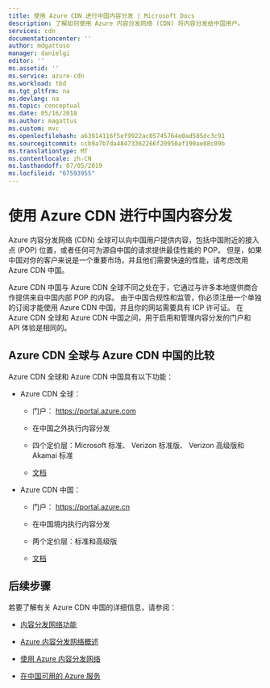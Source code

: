 ```yaml
---
title: 使用 Azure CDN 进行中国内容分发 | Microsoft Docs
description: 了解如何使用 Azure 内容分发网络 (CDN) 将内容分发给中国用户。
services: cdn
documentationcenter: ''
author: mdgattuso
manager: danielgi
editor: ''
ms.assetid: ''
ms.service: azure-cdn
ms.workload: tbd
ms.tgt_pltfrm: na
ms.devlang: na
ms.topic: conceptual
ms.date: 05/16/2018
ms.author: magattus
ms.custom: mvc
ms.openlocfilehash: a63914116f5ef9922ac05745764e0ad505dc3c91
ms.sourcegitcommit: ccb9a7b7da48473362266f20950af190ae88c09b
ms.translationtype: MT
ms.contentlocale: zh-CN
ms.lasthandoff: 07/05/2019
ms.locfileid: "67593955"
---
```

# <a name="china-content-delivery-with-azure-cdn"></a>使用 Azure CDN 进行中国内容分发

Azure 内容分发网络 (CDN) 全球可以向中国用户提供内容，包括中国附近的接入点 (POP) 位置，或者任何可为源自中国的请求提供最佳性能的 POP。 但是，如果中国对你的客户来说是一个重要市场，并且他们需要快速的性能，请考虑改用 Azure CDN 中国。

Azure CDN 中国与 Azure CDN 全球不同之处在于，它通过与许多本地提供商合作提供来自中国内部 POP 的内容。 由于中国合规性和监管，你必须注册一个单独的订阅才能使用 Azure CDN 中国，并且你的网站需要具有 ICP 许可证。 在 Azure CDN 全球和 Azure CDN 中国之间，用于启用和管理内容分发的门户和 API 体验是相同的。

## <a name="comparison-of-azure-cdn-global-and-azure-cdn-china"></a>Azure CDN 全球与 Azure CDN 中国的比较

Azure CDN 全球和 Azure CDN 中国具有以下功能：

- Azure CDN 全球：

     - 门户： https://portal.azure.com  

     - 在中国之外执行内容分发

     - 四个定价层：Microsoft 标准、 Verizon 标准版、 Verizon 高级版和 Akamai 标准

     - [文档](https://docs.microsoft.com/azure/cdn/)

- Azure CDN 中国：

     - 门户： https://portal.azure.cn

     - 在中国境内执行内容分发

     - 两个定价层：标准和高级版

     - [文档](https://docs.azure.cn/en-us/cdn/)
 

## <a name="next-steps"></a>后续步骤

若要了解有关 Azure CDN 中国的详细信息，请参阅：

- [内容分发网络功能](https://www.azure.cn/en-us/home/features/cdn/)

- [Azure 内容分发网络概述](https://docs.azure.cn/en-us/cdn/cdn-overview)

- [使用 Azure 内容分发网络](https://docs.azure.cn/en-us/cdn/cdn-how-to-use)

- [在中国可用的 Azure 服务](https://docs.microsoft.com/azure/china/concepts-service-availability)



